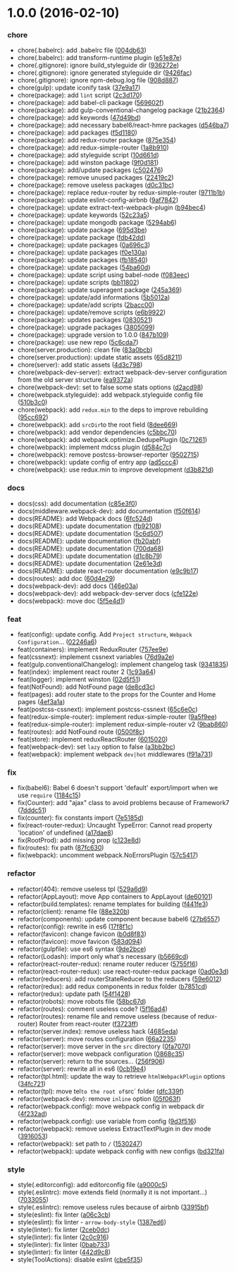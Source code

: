 <a name="1.0.0"></a>
# 1.0.0 (2016-02-10)


### chore

* chore(.babelrc): add .babelrc file ([004db63](https://github.com/kiki-le-singe/react-redux-boilerplate/commit/004db63))
* chore(.babelrc): add transform-runtime plugin ([e51e87e](https://github.com/kiki-le-singe/react-redux-boilerplate/commit/e51e87e))
* chore(.gitignore): ignore build_styleguide dir ([936272e](https://github.com/kiki-le-singe/react-redux-boilerplate/commit/936272e))
* chore(.gitignore): ignore generated styleguide dir ([9426fac](https://github.com/kiki-le-singe/react-redux-boilerplate/commit/9426fac))
* chore(.gitignore): ignore npm-debug.log file ([908d887](https://github.com/kiki-le-singe/react-redux-boilerplate/commit/908d887))
* chore(gulp): update iconify task ([37e9a17](https://github.com/kiki-le-singe/react-redux-boilerplate/commit/37e9a17))
* chore(package): add `lint` script ([2c3d170](https://github.com/kiki-le-singe/react-redux-boilerplate/commit/2c3d170))
* chore(package): add babel-cli package ([569602f](https://github.com/kiki-le-singe/react-redux-boilerplate/commit/569602f))
* chore(package): add gulp-conventional-changelog package ([21b2364](https://github.com/kiki-le-singe/react-redux-boilerplate/commit/21b2364))
* chore(package): add keywords ([47d49bd](https://github.com/kiki-le-singe/react-redux-boilerplate/commit/47d49bd))
* chore(package): add necessary babel6/react-hmre packages ([d546ba7](https://github.com/kiki-le-singe/react-redux-boilerplate/commit/d546ba7))
* chore(package): add packages ([f5d1180](https://github.com/kiki-le-singe/react-redux-boilerplate/commit/f5d1180))
* chore(package): add redux-router package ([875e354](https://github.com/kiki-le-singe/react-redux-boilerplate/commit/875e354))
* chore(package): add redux-simple-router ([1a8b910](https://github.com/kiki-le-singe/react-redux-boilerplate/commit/1a8b910))
* chore(package): add styleguide script ([10d661d](https://github.com/kiki-le-singe/react-redux-boilerplate/commit/10d661d))
* chore(package): add winston package ([9f0d181](https://github.com/kiki-le-singe/react-redux-boilerplate/commit/9f0d181))
* chore(package): add/update packages ([c502476](https://github.com/kiki-le-singe/react-redux-boilerplate/commit/c502476))
* chore(package): remove unused packages ([22419c2](https://github.com/kiki-le-singe/react-redux-boilerplate/commit/22419c2))
* chore(package): remove useless packages ([d0c31bc](https://github.com/kiki-le-singe/react-redux-boilerplate/commit/d0c31bc))
* chore(package): replace redux-router by redux-simple-router ([9711b1b](https://github.com/kiki-le-singe/react-redux-boilerplate/commit/9711b1b))
* chore(package): update eslint-config-airbnb ([9af7842](https://github.com/kiki-le-singe/react-redux-boilerplate/commit/9af7842))
* chore(package): update extract-text-webpack-plugin ([b94bec4](https://github.com/kiki-le-singe/react-redux-boilerplate/commit/b94bec4))
* chore(package): update keywords ([52c23a5](https://github.com/kiki-le-singe/react-redux-boilerplate/commit/52c23a5))
* chore(package): update mongodb package ([5294ab6](https://github.com/kiki-le-singe/react-redux-boilerplate/commit/5294ab6))
* chore(package): update package ([695d3be](https://github.com/kiki-le-singe/react-redux-boilerplate/commit/695d3be))
* chore(package): update package ([fdb42dd](https://github.com/kiki-le-singe/react-redux-boilerplate/commit/fdb42dd))
* chore(package): update packages ([0a696c3](https://github.com/kiki-le-singe/react-redux-boilerplate/commit/0a696c3))
* chore(package): update packages ([f0e130a](https://github.com/kiki-le-singe/react-redux-boilerplate/commit/f0e130a))
* chore(package): update packages ([fb18540](https://github.com/kiki-le-singe/react-redux-boilerplate/commit/fb18540))
* chore(package): update packages ([54ba60d](https://github.com/kiki-le-singe/react-redux-boilerplate/commit/54ba60d))
* chore(package): update script using babel-node ([f083eec](https://github.com/kiki-le-singe/react-redux-boilerplate/commit/f083eec))
* chore(package): update scripts ([bb11802](https://github.com/kiki-le-singe/react-redux-boilerplate/commit/bb11802))
* chore(package): update superagent package ([245a369](https://github.com/kiki-le-singe/react-redux-boilerplate/commit/245a369))
* chore(package): update/add informations ([5b5012a](https://github.com/kiki-le-singe/react-redux-boilerplate/commit/5b5012a))
* chore(package): update/add scripts ([2bacc00](https://github.com/kiki-le-singe/react-redux-boilerplate/commit/2bacc00))
* chore(package): update/remove scripts ([e6b9922](https://github.com/kiki-le-singe/react-redux-boilerplate/commit/e6b9922))
* chore(package): updates packages ([0830521](https://github.com/kiki-le-singe/react-redux-boilerplate/commit/0830521))
* chore(package): upgrade packages ([3805099](https://github.com/kiki-le-singe/react-redux-boilerplate/commit/3805099))
* chore(package): upgrade version to 1.0.0 ([847b109](https://github.com/kiki-le-singe/react-redux-boilerplate/commit/847b109))
* chore(package): use new repo ([5c6cda7](https://github.com/kiki-le-singe/react-redux-boilerplate/commit/5c6cda7))
* chore(server.production): clean file ([83a0bcb](https://github.com/kiki-le-singe/react-redux-boilerplate/commit/83a0bcb))
* chore(server.production): update static assets ([65d8211](https://github.com/kiki-le-singe/react-redux-boilerplate/commit/65d8211))
* chore(server): add static assets ([4d3c798](https://github.com/kiki-le-singe/react-redux-boilerplate/commit/4d3c798))
* chore(webpack-dev-server): extract webpack-dev-server configuration from the old server structure ([ea9372a](https://github.com/kiki-le-singe/react-redux-boilerplate/commit/ea9372a))
* chore(webpack-dev): set to false some stats options ([d2acd98](https://github.com/kiki-le-singe/react-redux-boilerplate/commit/d2acd98))
* chore(webpack.styleguide): add webpack.styleguide config file ([510b3c0](https://github.com/kiki-le-singe/react-redux-boilerplate/commit/510b3c0))
* chore(webpack): add `redux.min` to the deps to improve rebuilding ([95cc692](https://github.com/kiki-le-singe/react-redux-boilerplate/commit/95cc692))
* chore(webpack): add `srcDir`to the root field ([8dee669](https://github.com/kiki-le-singe/react-redux-boilerplate/commit/8dee669))
* chore(webpack): add vendor dependencies ([c5bbc70](https://github.com/kiki-le-singe/react-redux-boilerplate/commit/c5bbc70))
* chore(webpack): add webpack.optimize.DedupePlugin ([0c71261](https://github.com/kiki-le-singe/react-redux-boilerplate/commit/0c71261))
* chore(webpack): implement mdcss plugin ([d584c7c](https://github.com/kiki-le-singe/react-redux-boilerplate/commit/d584c7c))
* chore(webpack): remove postcss-browser-reporter ([9502715](https://github.com/kiki-le-singe/react-redux-boilerplate/commit/9502715))
* chore(webpack): update config of entry app ([ad5ccc4](https://github.com/kiki-le-singe/react-redux-boilerplate/commit/ad5ccc4))
* chore(webpack): use redux.min to improve development ([d3b821d](https://github.com/kiki-le-singe/react-redux-boilerplate/commit/d3b821d))

### docs

* docs(css): add documentation ([c85e3f0](https://github.com/kiki-le-singe/react-redux-boilerplate/commit/c85e3f0))
* docs(middleware.webpack-dev): add documentation ([f50f614](https://github.com/kiki-le-singe/react-redux-boilerplate/commit/f50f614))
* docs(README): add Webpack docs ([6fc524d](https://github.com/kiki-le-singe/react-redux-boilerplate/commit/6fc524d))
* docs(README): update documentation ([fb92108](https://github.com/kiki-le-singe/react-redux-boilerplate/commit/fb92108))
* docs(README): update documentation ([5c6d507](https://github.com/kiki-le-singe/react-redux-boilerplate/commit/5c6d507))
* docs(README): update documentation ([fb20abf](https://github.com/kiki-le-singe/react-redux-boilerplate/commit/fb20abf))
* docs(README): update documentation ([700da68](https://github.com/kiki-le-singe/react-redux-boilerplate/commit/700da68))
* docs(README): update documentation ([d1c8b79](https://github.com/kiki-le-singe/react-redux-boilerplate/commit/d1c8b79))
* docs(README): update documentation ([2e61e3d](https://github.com/kiki-le-singe/react-redux-boilerplate/commit/2e61e3d))
* docs(README): update react-router documentation ([e9c9b17](https://github.com/kiki-le-singe/react-redux-boilerplate/commit/e9c9b17))
* docs(routes): add doc ([60d4e29](https://github.com/kiki-le-singe/react-redux-boilerplate/commit/60d4e29))
* docs(webpack-dev): add docs ([146e03a](https://github.com/kiki-le-singe/react-redux-boilerplate/commit/146e03a))
* docs(webpack-dev): add webpack-dev-server docs ([cfe122e](https://github.com/kiki-le-singe/react-redux-boilerplate/commit/cfe122e))
* docs(webpack): move doc ([5f5e4d1](https://github.com/kiki-le-singe/react-redux-boilerplate/commit/5f5e4d1))

### feat

* feat(config): update config. Add `Project structure`, `Webpack Configuration`... ([02246a6](https://github.com/kiki-le-singe/react-redux-boilerplate/commit/02246a6))
* feat(containers): implement ReduxRouter ([757ee9e](https://github.com/kiki-le-singe/react-redux-boilerplate/commit/757ee9e))
* feat(cssnext): implement cssnext variables ([76d9a2e](https://github.com/kiki-le-singe/react-redux-boilerplate/commit/76d9a2e))
* feat(gulp.conventionalChangelog): implement changelog task ([9341835](https://github.com/kiki-le-singe/react-redux-boilerplate/commit/9341835))
* feat(index): implement react router 2 ([1c93a64](https://github.com/kiki-le-singe/react-redux-boilerplate/commit/1c93a64))
* feat(logger): implement winston ([02d5f51](https://github.com/kiki-le-singe/react-redux-boilerplate/commit/02d5f51))
* feat(NotFound): add NotFound page ([de8cd3c](https://github.com/kiki-le-singe/react-redux-boilerplate/commit/de8cd3c))
* feat(pages): add router state to the props for the Counter and Home pages ([4ef3a1a](https://github.com/kiki-le-singe/react-redux-boilerplate/commit/4ef3a1a))
* feat(postcss-cssnext): implement postcss-cssnext ([65c6e0c](https://github.com/kiki-le-singe/react-redux-boilerplate/commit/65c6e0c))
* feat(redux-simple-router): implement redux-simple-router ([9a5f9ee](https://github.com/kiki-le-singe/react-redux-boilerplate/commit/9a5f9ee))
* feat(redux-simple-router): implement redux-simple-router v2 ([9bab860](https://github.com/kiki-le-singe/react-redux-boilerplate/commit/9bab860))
* feat(routes): add NotFound route ([0500f8c](https://github.com/kiki-le-singe/react-redux-boilerplate/commit/0500f8c))
* feat(store): implement reduxReactRouter ([6015020](https://github.com/kiki-le-singe/react-redux-boilerplate/commit/6015020))
* feat(webpack-dev): set `lazy` option to false ([a3bb2bc](https://github.com/kiki-le-singe/react-redux-boilerplate/commit/a3bb2bc))
* feat(webpack): implement webpack `dev|hot` middlewares ([f91a731](https://github.com/kiki-le-singe/react-redux-boilerplate/commit/f91a731))

### fix

* fix(babel6): Babel 6 doesn't support 'default' export/import when we use `require` ([1184c15](https://github.com/kiki-le-singe/react-redux-boilerplate/commit/1184c15))
* fix(Counter): add "ajax" class to avoid problems because of Framework7 ([7dddc51](https://github.com/kiki-le-singe/react-redux-boilerplate/commit/7dddc51))
* fix(counter): fix constants import ([7e5185d](https://github.com/kiki-le-singe/react-redux-boilerplate/commit/7e5185d))
* fix(react-router-redux): Uncaught TypeError: Cannot read property 'location' of undefined ([a17dae8](https://github.com/kiki-le-singe/react-redux-boilerplate/commit/a17dae8))
* fix(RootProd): add missing prop ([c123e8d](https://github.com/kiki-le-singe/react-redux-boilerplate/commit/c123e8d))
* fix(routes): fix path ([87fc630](https://github.com/kiki-le-singe/react-redux-boilerplate/commit/87fc630))
* fix(webpack): uncomment webpack.NoErrorsPlugin ([57c5417](https://github.com/kiki-le-singe/react-redux-boilerplate/commit/57c5417))

### refactor

* refactor(404): remove useless tpl ([529a6d9](https://github.com/kiki-le-singe/react-redux-boilerplate/commit/529a6d9))
* refactor(AppLayout): move App containers to AppLayout ([de60101](https://github.com/kiki-le-singe/react-redux-boilerplate/commit/de60101))
* refactor(build.templates): rename templates for building ([f441fe3](https://github.com/kiki-le-singe/react-redux-boilerplate/commit/f441fe3))
* refactor(client): rename file ([88e320b](https://github.com/kiki-le-singe/react-redux-boilerplate/commit/88e320b))
* refactor(components): update component because babel6 ([27b6557](https://github.com/kiki-le-singe/react-redux-boilerplate/commit/27b6557))
* refactor(config): rewrite in es6 ([17f8f1c](https://github.com/kiki-le-singe/react-redux-boilerplate/commit/17f8f1c))
* refactor(favicon): change favicon ([b0d8f83](https://github.com/kiki-le-singe/react-redux-boilerplate/commit/b0d8f83))
* refactor(favicon): move favicon ([583d094](https://github.com/kiki-le-singe/react-redux-boilerplate/commit/583d094))
* refactor(gulpfile): use es6 syntax ([9de2bce](https://github.com/kiki-le-singe/react-redux-boilerplate/commit/9de2bce))
* refactor(Lodash): import only what's necessary ([b5669cd](https://github.com/kiki-le-singe/react-redux-boilerplate/commit/b5669cd))
* refactor(react-router-redux): rename router reducer ([5755f16](https://github.com/kiki-le-singe/react-redux-boilerplate/commit/5755f16))
* refactor(react-router-redux): use react-router-redux package ([0ad0e3d](https://github.com/kiki-le-singe/react-redux-boilerplate/commit/0ad0e3d))
* refactor(reducers): add routerStateReducer to the reducers ([59e6012](https://github.com/kiki-le-singe/react-redux-boilerplate/commit/59e6012))
* refactor(redux): add redux components in redux folder ([b7851cd](https://github.com/kiki-le-singe/react-redux-boilerplate/commit/b7851cd))
* refactor(redux): update path ([54f1428](https://github.com/kiki-le-singe/react-redux-boilerplate/commit/54f1428))
* refactor(robots): move robots file ([58bc67d](https://github.com/kiki-le-singe/react-redux-boilerplate/commit/58bc67d))
* refactor(routes): comment useless code? ([5f16ad4](https://github.com/kiki-le-singe/react-redux-boilerplate/commit/5f16ad4))
* refactor(routes): rename file and remove useless (because of redux-router) Router from react-router ([f3723ff](https://github.com/kiki-le-singe/react-redux-boilerplate/commit/f3723ff))
* refactor(server.index): remove useless hack ([4685eda](https://github.com/kiki-le-singe/react-redux-boilerplate/commit/4685eda))
* refactor(server): move routes configuration ([66a2235](https://github.com/kiki-le-singe/react-redux-boilerplate/commit/66a2235))
* refactor(server): move server in the `src` directory ([0fa7070](https://github.com/kiki-le-singe/react-redux-boilerplate/commit/0fa7070))
* refactor(server): move webpack configuration ([0868c35](https://github.com/kiki-le-singe/react-redux-boilerplate/commit/0868c35))
* refactor(server): return to the sources... ([256f906](https://github.com/kiki-le-singe/react-redux-boilerplate/commit/256f906))
* refactor(server): rewrite all in es6 ([0cb19e4](https://github.com/kiki-le-singe/react-redux-boilerplate/commit/0cb19e4))
* refactor(tpl.html): update the way to retrieve `htmlWebpackPlugin` options ([34fc721](https://github.com/kiki-le-singe/react-redux-boilerplate/commit/34fc721))
* refactor(tpl): move tel` to the root of `src` folder ([dfc339f](https://github.com/kiki-le-singe/react-redux-boilerplate/commit/dfc339f))
* refactor(webpack-dev): remove `inline` option ([05f063f](https://github.com/kiki-le-singe/react-redux-boilerplate/commit/05f063f))
* refactor(webpack.config): move webpack config in webpack dir ([4f232ad](https://github.com/kiki-le-singe/react-redux-boilerplate/commit/4f232ad))
* refactor(webpack.config): use variable from config ([9d3f516](https://github.com/kiki-le-singe/react-redux-boilerplate/commit/9d3f516))
* refactor(webpack): remove useless ExtractTextPlugin in dev mode ([3916053](https://github.com/kiki-le-singe/react-redux-boilerplate/commit/3916053))
* refactor(webpack): set path to `/` ([1530247](https://github.com/kiki-le-singe/react-redux-boilerplate/commit/1530247))
* refactor(webpack): update webpack config with new configs ([bd321fa](https://github.com/kiki-le-singe/react-redux-boilerplate/commit/bd321fa))

### style

* style(.editorconfig): add editorconfig file ([a9000c5](https://github.com/kiki-le-singe/react-redux-boilerplate/commit/a9000c5))
* style(.eslintrc): move extends field (normally it is not important...) ([7033055](https://github.com/kiki-le-singe/react-redux-boilerplate/commit/7033055))
* style(.eslintrc): remove useless rules because of airbnb ([33915bf](https://github.com/kiki-le-singe/react-redux-boilerplate/commit/33915bf))
* style(eslint): fix linter ([a06c3cb](https://github.com/kiki-le-singe/react-redux-boilerplate/commit/a06c3cb))
* style(eslint): fix linter - `arrow-body-style` ([1387ed6](https://github.com/kiki-le-singe/react-redux-boilerplate/commit/1387ed6))
* style(linter): fix linter ([2ceb0dc](https://github.com/kiki-le-singe/react-redux-boilerplate/commit/2ceb0dc))
* style(linter): fix linter ([2c0c916](https://github.com/kiki-le-singe/react-redux-boilerplate/commit/2c0c916))
* style(linter): fix linter ([0bab733](https://github.com/kiki-le-singe/react-redux-boilerplate/commit/0bab733))
* style(linter): fix linter ([442d9c8](https://github.com/kiki-le-singe/react-redux-boilerplate/commit/442d9c8))
* style(ToolActions): disable eslint ([cbe5f35](https://github.com/kiki-le-singe/react-redux-boilerplate/commit/cbe5f35))
